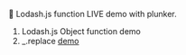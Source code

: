 :open_file_folder: Lodash.js function LIVE demo with plunker.

1. Lodash.js Object function demo
  1. _.replace <a href='https://plnkr.co/edit/l48e3l?p=preview' target='_blank'>demo</a>
